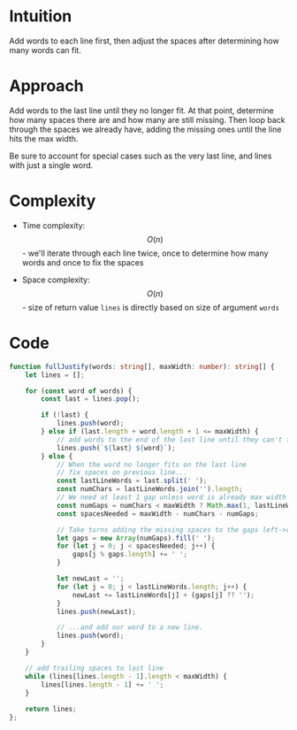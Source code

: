 # Intuition
Add words to each line first, then adjust the spaces after determining how many words can fit.

# Approach
Add words to the last line until they no longer fit. At that point, determine how many spaces there are and how many are still missing. Then loop back through the spaces we already have, adding the missing ones until the line hits the max width.

Be sure to account for special cases such as the very last line, and lines with just a single word.

# Complexity
- Time complexity: $$O(n)$$ - we'll iterate through each line twice, once to determine how many words and once to fix the spaces

- Space complexity: $$O(n)$$ - size of return value `lines` is directly based on size of argument `words`

# Code
```typescript []
function fullJustify(words: string[], maxWidth: number): string[] {
    let lines = [];

    for (const word of words) {
        const last = lines.pop();

        if (!last) {
            lines.push(word);
        } else if (last.length + word.length + 1 <= maxWidth) {
            // add words to the end of the last line until they can't fit
            lines.push(`${last} ${word}`);
        } else {
            // When the word no longer fits on the last line
            // fix spaces on previous line...
            const lastLineWords = last.split(' ');
            const numChars = lastLineWords.join('').length;
            // We need at least 1 gap unless word is already max width
            const numGaps = numChars < maxWidth ? Math.max(1, lastLineWords.length - 1) : 0;
            const spacesNeeded = maxWidth - numChars - numGaps;

            // Take turns adding the missing spaces to the gaps left->right
            let gaps = new Array(numGaps).fill(' ');
            for (let j = 0; j < spacesNeeded; j++) {
                gaps[j % gaps.length] += ' ';
            }

            let newLast = '';
            for (let j = 0; j < lastLineWords.length; j++) {
                newLast += lastLineWords[j] + (gaps[j] ?? '');
            }
            lines.push(newLast);

            // ...and add our word to a new line.
            lines.push(word);
        }
    }

    // add trailing spaces to last line
    while (lines[lines.length - 1].length < maxWidth) {
        lines[lines.length - 1] += ' ';
    }
    
    return lines;
};
```
